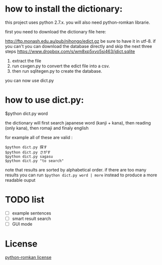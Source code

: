 <h1>how to install the dictionary:</h1>

this project uses python 2.7.x. you will also need python-romkan librarie.

first you need to download the dictionary file here:

http://ftp.monash.edu.au/pub/nihongo/edict.gz
be sure to have it in utf-8. if you can't you can download the database directly and skip the next three steps
https://www.dropbox.com/s/wm8xp5xvo5si463/jdict.sqlite

1. extract the file
2. run csvgen.py to convert the edict file into a csv.
3. then run sqlitegen.py to create the database.

you can now use dict.py

<h1>how to use dict.py:</h1>

$python dict.py word

the dictionary will first search japanese word (kanji + kana), then reading (only kana), then romaji and finaly english

for example all of these are valid :
```
$python dict.py 探す
$python dict.py さがす
$python dict.py sagasu
$python dict.py "to search"
```

note that results are sorted by alphabetical order.
if there are too many results you can run ```$python dict.py word | more``` instead to produce a more readable ouput

<h1>TODO list</h1>

- [ ] example sentences
- [ ] smart result search
- [ ] GUI mode

<h1>License</h1>

<a href="https://raw.github.com/soimort/python-romkan/master/LICENSE">python-romkan license</a>
